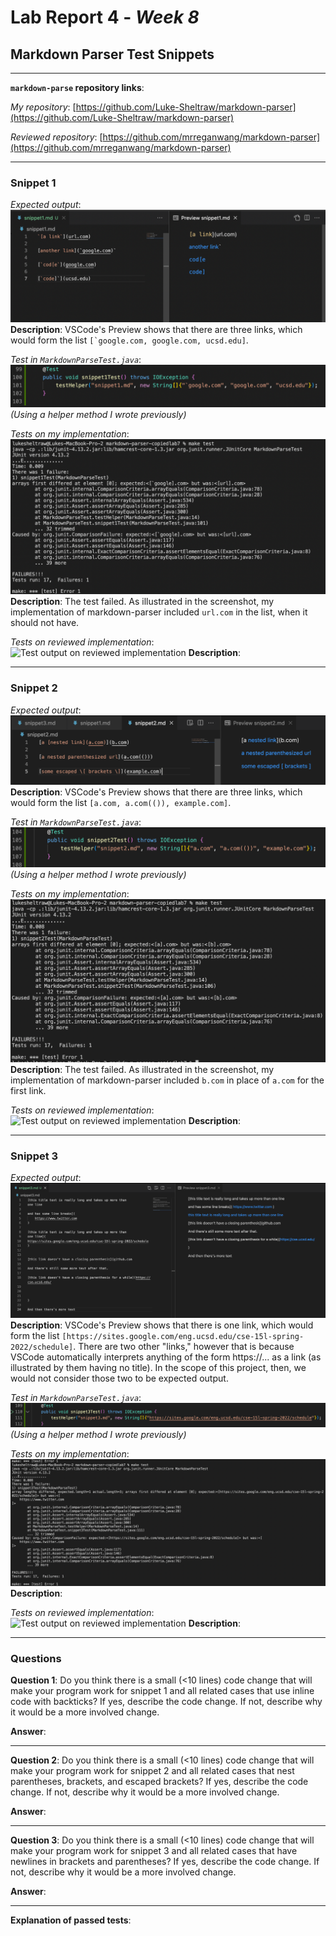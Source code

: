 # Lab Report 4 - _Week 8_
## Markdown Parser Test Snippets

***

**`markdown-parse` repository links**:

*My repository*: [https://github.com/Luke-Sheltraw/markdown-parser](https://github.com/Luke-Sheltraw/markdown-parser)

*Reviewed repository*: [https://github.com/mrreganwang/markdown-parser](https://github.com/mrreganwang/markdown-parser)

***

### **Snippet 1**

*Expected output*:
![Expected output of snippet](images/snippet1expectedoutput.png)
**Description**: VSCode's Preview shows that there are three links, which would form the list ``[`google.com, google.com, ucsd.edu]``.

*Test in `MarkdownParseTest.java`*:
![JUnit test](images/snippet1test.png)
*(Using a helper method I wrote previously)*

*Tests on my implementation*:
![Test output on my implementation](images/snippet1mytest.png)
**Description**: The test failed. As illustrated in the screenshot, my implementation of markdown-parser included `url.com` in the list, when it should not have. 

*Tests on reviewed implementation*:
![Test output on reviewed implementation]()
**Description**: 

***

### **Snippet 2**

*Expected output*:
![Expected output of snippet](images/snippet2expectedoutput.png)
**Description**: VSCode's Preview shows that there are three links, which would form the list ``[a.com, a.com(()), example.com]``.

*Test in `MarkdownParseTest.java`*:
![JUnit tests](images/snippet2test.png)
*(Using a helper method I wrote previously)*

*Tests on my implementation*:
![Test output on my implementation](images/snippet2mytest.png)
**Description**: The test failed. As illustrated in the screenshot, my implementation of markdown-parser included `b.com` in place of `a.com` for the first link.

*Tests on reviewed implementation*:
![Test output on reviewed implementation]()
**Description**: 

***

### **Snippet 3**

*Expected output*:
![Expected output of snippet](images/snippet3expectedoutput.png)
**Description**: VSCode's Preview shows that there is one link, which would form the list ``[https://sites.google.com/eng.ucsd.edu/cse-15l-spring-2022/schedule]``. There are two other "links," however that is because VSCode automatically interprets anything of the form https://... as a link (as illustrated by them having no title). In the scope of this project, then, we would not consider those two to be expected output. 

*Test in `MarkdownParseTest.java`*:
![JUnit tests](images/snippet3test.png)
*(Using a helper method I wrote previously)*

*Tests on my implementation*:
![Test output on my implementation](images/snippet3mytest.png)
**Description**: 

*Tests on reviewed implementation*:
![Test output on reviewed implementation]()
**Description**: 

***

### **Questions**

**Question 1**: Do you think there is a small (<10 lines) code change that will make your program work for snippet 1 and all related cases that use inline code with backticks? If yes, describe the code change. If not, describe why it would be a more involved change.

**Answer**:

***

**Question 2**: Do you think there is a small (<10 lines) code change that will make your program work for snippet 2 and all related cases that nest parentheses, brackets, and escaped brackets? If yes, describe the code change. If not, describe why it would be a more involved change.

**Answer**:

***

**Question 3**: Do you think there is a small (<10 lines) code change that will make your program work for snippet 3 and all related cases that have newlines in brackets and parentheses? If yes, describe the code change. If not, describe why it would be a more involved change.

**Answer**:

***

**Explanation of passed tests**: